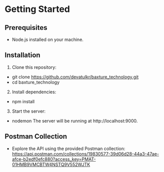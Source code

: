Getting Started
===================================

Prerequisites
------------------------------------
 * Node.js installed on your machine.

Installation
------------------------------------
 1. Clone this repository:
   * git clone https://github.com/devatulkr/baxture_technology.git
   * cd baxture_technology

 2. Install dependencies:
   * npm install
     
 3. Start the server:
   * nodemon
The server will be running at http://localhost:9000.

Postman Collection
-----------------------------------
 * Explore the API using the provided Postman collection: https://api.postman.com/collections/19830577-39d06d28-44a3-47ae-afce-b2edf0efc880?access_key=PMAT-01HMB9VMCBTW4NSTQ9V552WJTK
